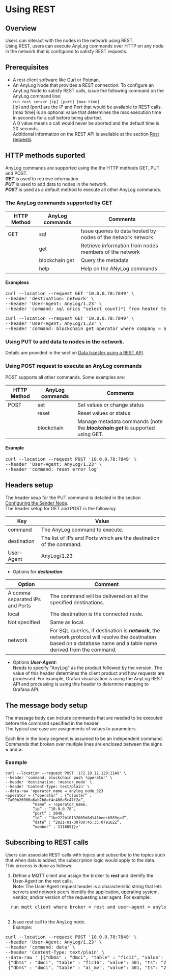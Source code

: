 # Using REST

## Overview

Users can interact with the nodes in the network using REST.  
Using REST, users can execute AnyLog commands over HTTP on any node in the network that is configured to satisfy REST requests.

## Prerequisites

* A rest client software like [Curl](https://man7.org/linux/man-pages/man1/curl.1.html) or [Potman](https://www.postman.com/).
* An AnyLog Node that provides a REST connection.
To configure an AnyLog Node to satisfy REST calls, issue the following command on the AnyLog command line:  
```run rest server [ip] [port] [max time]```  
[ip] and [port] are the IP and Port that would be available to REST calls.  
[max time] is an optional value that determines the max execution time in seconds for a call before being aborted.  
A 0 value means a call would never be aborted and the default time is 20 seconds.    
Additional information on the REST API is available at the section [Rest requests](https://github.com/AnyLog-co/documentation/blob/master/background%20processes.md#rest-request).
  
## HTTP methods suported

AnyLog commands are supported using the the HTTP methods GET, PUT and POST.  
***GET*** is used to retrieve information.  
***PUT*** is used to add data to nodes in the network.  
***POST*** is used as a default method to execute all other AnyLog commands.  

### The AnyLog commands supported by GET

| HTTP Method   | AnyLog commands  | Comments | 
| ------------- | -----------------|  ------|
| GET           | sql              | Issue queries to data hosted by nodes of the network network |
|               | get              | Retrieve information from nodes members of the network |
|               | blockchain get   | Query the metadata |
|               | help             | Help on the ANyLog commands |

#### Exampless

<pre>
curl --location --request GET '10.0.0.78:7849' \
--header 'destination: network' \
--header 'User-Agent: AnyLog/1.23' \
--header 'command: sql orics "select count(*) from heater_temperature_1"'
</pre>

<pre>
curl --location --request GET '10.0.0.78:7849' \
--header 'User-Agent: AnyLog/1.23' \
--header 'command: blockchain get operator where company = anylog'
</pre>


### Using PUT to add data to nodes in the network.

Details are provided in  the section [Data transfer using a REST API](https://github.com/AnyLog-co/documentation/blob/master/adding%20data.md#data-transfer-using-a-rest-api).


### Using POST request to execute an AnyLog commands

POST supports all other commands. Some examples are:

| HTTP Method   | AnyLog commands  | Comments | 
| ------------- | -----------------|  ------|
| POST          | set              | Set values or change status |
|               | reset            | Reset values or status |
|               | blockchain       | Manage metadata commands (note the ***blockchain get*** is supported using GET.  |

#### Example
<pre>
curl --location --request POST '10.0.0.78:7849' \
--header 'User-Agent: AnyLog/1.23' \
--header 'command: reset error log'
</pre>

## Headers setup

The header seup for the PUT command is detailed in the section [Configuring the Sender Node](https://github.com/AnyLog-co/documentation/blob/master/adding%20data.md#configuring-the-sender-node-a-client-node-which-is-not-necessarily-a-member-of-the-anylog-network).  
The header setup for GET and POST is the following:

| Key        | Value  |
| ---------- | -------| 
| command    | The AnyLog command to execute. |
| destination | The list of IPs and Ports which are the destination of the command. |
| User-Agent | AnyLog/1.23 |


* Options for ***destination***:

| Option     | Comment  |
| ---------- | -------| 
| A comma separated IPs and Ports | The command will be delivered on all the specified destinations. |
| local |  The destination is the connected node. | 
| Not specified |  Same as local. |
| network | For SQL queries, if destination is ***network***, the network protocol will resolve the destination based on a database name and a table name derived from the command. |

* Options ***User-Agent***:  
Needs to specify "AnyLog" as the product followed by the version. 
  The value of this header determines the client product and how requests are processed. 
  For example, Grafan visualization is using the AnyLog REST API and processing is using this header to determine mapping to Grafana API.

## The message body setup

The message body can include commands that are needed to be executed before the command specified in the header.  
The typical use case are assignments of values to parameters.

Each line in the body segment is assumed to be an independent command.
Commands that broken over multiple lines are enclosed between the signs ***<*** and ***>***.

### Example

```
curl --location --request POST '172.18.12.129:2149' \
--header 'command: blockchain push !operator' \
--header 'destination: !master_node' \
--header 'Content-Type: text/plain' \
--data-raw 'operator_name = anylog_node_323
<operator = {“operator” : {“cluster” : “7a00b26006a6ab7b8af4c400a5c47f2a”,
            “name” = !operator_name,
            “ip” : “10.0.0.78”,
            “port” : 2048,
            “id” : “1be222b10132005d6d141beecb589ead”,
            “date” : “2021-01-30T00:45:35.079162Z”,
            “member” : 111669}}>'
``` 

## Subscribing to REST calls 

Users can associate REST calls with topics and subscribe to the topics such that when data is added, the subscription logic would apply to the data.  
This process is done as follows:

1. Define a MQTT client and assign the broker to ***rest*** and identify the User-Agent on the rest calls.   
   Note: The User-Agent request header is a characteristic string that lets servers and network peers identify the application, operating system, vendor, and/or version of the requesting user agent.
   For example: 
  <pre>
  run mqtt client where broker = rest and user-agent = anylog and topic = (name = opcua and dbms = "bring [dbms]" and table = "bring [table]" and column.timestamp.timestamp = "bring [ts]" and column.value.float = "bring [value]")
  </pre>

2. Issue rest call to the AnyLog node.  
   Example:  
<pre>
curl --location --request POST '10.0.0.78:7849' \
--header 'User-Agent: AnyLog/1.23' \
--header 'command: data' \
--header 'Content-Type: text/plain' \
--data-raw ' [{"dbms" : "dmci", "table" : "fic11", "value": 50, "ts": "2019-10-14T17:22:13.051101Z"},
 {"dbms" : "dmci", "table" : "fic16", "value": 501, "ts": "2019-10-14T17:22:13.050101Z"},
 {"dbms" : "dmci", "table" : "ai_mv", "value": 501, "ts": "2019-10-14T17:22:13.050101Z"}]'
  </pre>
